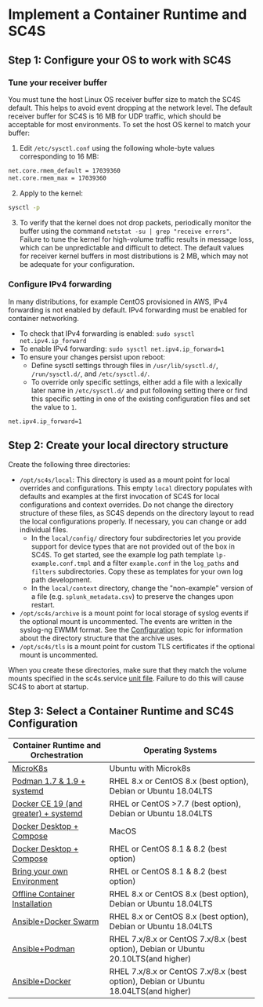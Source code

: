 
# Implement a Container Runtime and SC4S

## Step 1: Configure your OS to work with SC4S  
### Tune your receiver buffer
You must tune the host Linux OS receiver buffer size to match the SC4S default. This helps to avoid event dropping at the network level.
The default receiver buffer for SC4S is 16 MB for UDP traffic, which should be acceptable for most environments. To set the host OS kernel to
match your buffer:

1. Edit `/etc/sysctl.conf` using the following whole-byte values corresponding to 16 MB:
```bash
net.core.rmem_default = 17039360
net.core.rmem_max = 17039360
```

2. Apply to the kernel:
```bash
sysctl -p
```

3. To verify that the kernel does not drop packets, periodically monitor the buffer using the command
`netstat -su | grep "receive errors"`. Failure to tune the kernel for high-volume traffic results in message loss, which can be 
unpredictable and difficult to detect. The default values for receiver kernel buffers in most distributions is 2 MB,
which may not be adequate for your configuration. 

### Configure IPv4 forwarding

In many distributions, for example CentOS provisioned in AWS, IPv4 forwarding is not enabled by default.
IPv4 forwarding must be enabled for container networking. 
* To check that IPv4 forwarding is enabled:
```sudo sysctl net.ipv4.ip_forward```
* To enable IPv4 forwarding:
```sudo sysctl net.ipv4.ip_forward=1```
* To ensure your changes persist upon reboot: 
  * Define sysctl settings through files in ```/usr/lib/sysctl.d/```, ```/run/sysctl.d/```, and ```/etc/sysctl.d/```. 
  * To override only specific settings, either add a file with a lexically later name in ```/etc/sysctl.d/``` and put following setting there or find this specific setting in one of the  existing configuration files and set the value to ```1```.

```
net.ipv4.ip_forward=1
```

## Step 2: Create your local directory structure

Create the following three directories:

* `/opt/sc4s/local`: This directory is used as a mount point for local overrides and configurations. This empty `local` directory populates with defaults and examples at the first invocation of SC4S for local configurations and context overrides. Do not change the directory structure of these files, as SC4S depends on the directory layout to read the local configurations properly. If necessary, you can change or add individual files.
  * In the `local/config/` directory four subdirectories let you provide support for device types
that are not provided out of the box in SC4S. To get started, see the example log path template `lp-example.conf.tmpl`
and a filter `example.conf` in the `log_paths` and `filters` subdirectories.  Copy these as templates for your own log path development.
  * In the `local/context` directory, change the "non-example" version of a file (e.g. `splunk_metadata.csv`) to preserve the changes
upon restart.
* `/opt/sc4s/archive` is a mount point for local storage of syslog events
if the optional mount is uncommented. The events are written in the syslog-ng EWMM format. See the [Configuration](https://splunk.github.io/splunk-connect-for-syslog/main/configuration/)
topic for information about the directory structure that the archive uses.
* `/opt/sc4s/tls` is a mount point for custom TLS certificates if the optional mount is uncommented.

When you create these directories, make sure that they match the volume mounts specified in the
sc4s.service [unit file](podman-systemd-general.md#unit-file). Failure to do this will cause SC4S to abort at startup.

## Step 3: Select a Container Runtime and SC4S Configuration

| Container Runtime and Orchestration                               | Operating Systems                                                                   |
|-------------------------------------------------------------------|-------------------------------------------------------------------------------------|
| [MicroK8s](k8s-microk8s.md)                                       | Ubuntu with Microk8s                                                                |
| [Podman 1.7 & 1.9 + systemd](podman-systemd-general.md)           | RHEL 8.x or CentOS 8.x (best option), Debian or Ubuntu 18.04LTS                     |
| [Docker CE 19 (and greater) + systemd](docker-systemd-general.md) | RHEL or CentOS >7.7 (best option), Debian or Ubuntu 18.04LTS                        |
| [Docker Desktop + Compose](docker-compose-MacOS.md)               | MacOS                                                                               |
| [Docker Desktop + Compose](docker-compose.md)                     | RHEL or CentOS 8.1 & 8.2 (best option)                                              |
| [Bring your own Environment](byoe-rhel8.md)                       | RHEL or CentOS 8.1 & 8.2 (best option)                                              |
| [Offline Container Installation](docker-podman-offline.md)        | RHEL 8.x or CentOS 8.x (best option), Debian or Ubuntu 18.04LTS                     |
| [Ansible+Docker Swarm](ansible-docker-swarm.md)                   | RHEL 8.x or CentOS 8.x (best option), Debian or Ubuntu 18.04LTS                     |
| [Ansible+Podman](ansible-docker-swarm.md)                         | RHEL 7.x/8.x or CentOS 7.x/8.x (best option), Debian or Ubuntu 20.10LTS(and higher) |
| [Ansible+Docker](ansible-docker-swarm.md)                         | RHEL 7.x/8.x or CentOS 7.x/8.x (best option), Debian or Ubuntu 18.04LTS(and higher) |
